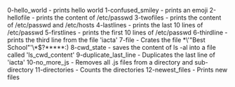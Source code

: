 0-hello_world - prints hello world
1-confused_smiley - prints an emoji
2-hellofile - prints the content of /etc/passwd
3-twofiles - prints the content of /etc/passwd and /etc/hosts
4-lastlines - prints the last 10 lines of /etc/passwd
5-firstlines - prints the first 10 lines of /etc/passwd
6-thirdline - prints the third line from the file 'iacta'
7-file - Crates the file \*\\'"Best School"\'\\*$\?\*\*\*\*\*:)
8-cwd_state - saves the content of ls -al into a file called 'ls_cwd_content'
9-duplicate_last_line - Duplicates the last line of 'iacta'
10-no_more_js - Removes all .js files from a directory and sub-directory
11-directories - Counts the directories
12-newest_files - Prints new files
